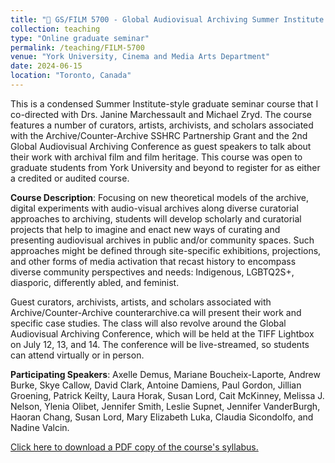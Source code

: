 ```yaml
---
title: "📼 GS/FILM 5700 - Global Audiovisual Archiving Summer Institute (Summer 2024)"
collection: teaching
type: "Online graduate seminar"
permalink: /teaching/FILM-5700
venue: "York University, Cinema and Media Arts Department"
date: 2024-06-15
location: "Toronto, Canada"
---
```

This is a condensed Summer Institute-style graduate seminar course that I co-directed with Drs. Janine Marchessault and Michael Zryd. The course features a number of curators, artists, archivists, and scholars associated with the Archive/Counter-Archive SSHRC Partnership Grant and the 2nd Global Audiovisual Archiving Conference as guest speakers to talk about their work with archival film and film heritage. This course was open to graduate students from York University and beyond to register for as either a credited or audited course.

<b>Course Description</b>: Focusing on new theoretical models of the archive, digital experiments with audio-visual archives along diverse curatorial approaches to archiving, students will develop scholarly and curatorial projects that help to imagine and enact new ways of curating and presenting audiovisual archives in public and/or community spaces. Such approaches might be defined through site-specific exhibitions, projections, and other forms of media activation that recast history to encompass diverse community perspectives and needs: Indigenous, LGBTQ2S+, diasporic, differently abled, and feminist. 

Guest curators, archivists, artists, and scholars associated with Archive/Counter-Archive counterarchive.ca will present their work and specific case studies. The class will also revolve around the Global Audiovisual Archiving Conference, which will be held at the TIFF Lightbox on July 12, 13, and 14. The conference will be live-streamed, so students can attend virtually or in person.

<b>Participating Speakers</b>: Axelle Demus, Mariane Boucheix-Laporte, Andrew Burke, Skye Callow, David Clark, Antoine Damiens, Paul Gordon, Jillian Groening, Patrick Keilty, Laura Horak, Susan Lord, Cait McKinney, Melissa J. Nelson, Ylenia Olibet, Jennifer Smith, Leslie Supnet, Jennifer VanderBurgh, Haoran Chang, Susan Lord, Mary Elizabeth Luka, Claudia Sicondolfo, and Nadine Valcin.

[Click here to download a PDF copy of the course's syllabus.](arbailey2297.github.io/files/FILM5700.pdf)




